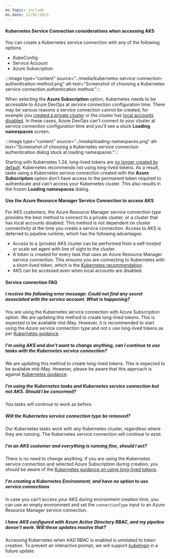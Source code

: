 ```yaml
---
ms.topic: include
ms.date: 12/01/2023
---
```


#### Kubernetes Service Connection considerations when accessing AKS

You can create a Kubernetes service connection with any of the following options.

* KubeConfig
* Service Account
* Azure Subscription

:::image type="content" source="../media/kubernetes-service-connection-authentication-method.png" alt-text="Screenshot of choosing a Kubernetes service connection authentication method.":::

When selecting the **Azure Subscription** option, Kubernetes needs to be accessible to Azure DevOps at service connection configuration time. There may be various reasons a service connection cannot be created, for example you [created a private cluster](/azure/aks/private-clusters) or the cluster has [local accounts disabled](/azure/aks/managed-aad#disable-local-accounts). In these cases, Azure DevOps can't connect to your cluster at service connection configuration time and you'll see a stuck **Loading namespaces** screen.

:::image type="content" source="../media/loading-namespaces.png" alt-text="Screenshot of choosing a Kubernetes service connection authentication dialog stuck at loading namespaces.":::

Starting with Kubernetes 1.24, long-lived tokens are [no longer created by default](https://github.com/kubernetes/kubernetes/blob/master/CHANGELOG/CHANGELOG-1.24.md#urgent-upgrade-notes). Kubernetes recommends not using long-lived tokens. As a result, tasks using a Kubernetes service connection created with the **Azure Subscription** option don't have access to the permanent token required to authenticate and can’t access your Kubernetes cluster. This also results in the frozen **Loading namespaces** dialog.

#### Use the Azure Resource Manager Service Connection to access AKS

For AKS customers, the Azure Resource Manager service connection type provides the best method to connect to a private cluster, or a cluster that has local accounts disabled. This method is not dependent on cluster connectivity at the time you create a service connection. Access to AKS is deferred to pipeline runtime, which has the following advantages:

* Access to a (private) AKS cluster can be performed from a self-hosted or scale set agent with line of sight to the cluster.
* A token is created for every task that uses an Azure Resource Manager service connection. This ensures you are connecting to Kubernetes with a short-lived token, which is the [Kubernetes recommendation](https://kubernetes.io/docs/concepts/configuration/secret/#service-account-token-secrets).
* AKS can be accessed even when local accounts are disabled.

#### Service connection FAQ

##### I receive the following error message: Could not find any secret associated with the service account. What is happening?

You are using the Kubernetes service connection with Azure Subscription option. We are updating this method to create long-lived tokens. This is expected to be available mid-May. However, it is recommended to start using the Azure service connection type and not o use long-lived tokens as per [Kubernetes guidance](https://kubernetes.io/docs/concepts/configuration/secret/#service-account-token-secrets).

##### I'm using AKS and don't want to change anything, can I continue to use tasks with the Kubernetes service connection?

We are updating this method to create long-lived tokens. This is expected to be available mid-May. However, please be aware that this approach is against [Kubernetes guidance](https://kubernetes.io/docs/concepts/configuration/secret/#service-account-token-secrets).

##### I'm using the Kubernetes tasks and Kubernetes service connection but not AKS. Should I be concerned?

You tasks will continue to work as before.

##### Will the Kubernetes service connection type be removed?

Our Kubernetes tasks work with any Kubernetes cluster, regardless where they are running. The Kubernetes service connection will continue to exist.

##### I’m an AKS customer and everything is running fine, should I act?

There is no need to change anything. If you are using the Kubernetes service connection and selected Azure Subscription during creation, you should be aware of the [Kubernetes guidance on using long-lived tokens](https://kubernetes.io/docs/concepts/configuration/secret/#service-account-token-secrets).

##### I'm creating a Kubernetes Environment, and have no option to use service connections

In case you can’t access your AKS during environment creation time, you can use an empty environment and set the `connectionType` input to an Azure Resource Manager service connection.

##### I have AKS configured with Azure Active Directory RBAC, and my pipeline doesn’t work. Will these updates resolve that?

Accessing Kubernetes when AAD RBAC is enabled is unrelated to token creation. To prevent an interactive prompt, we will support [kubelogin](/azure/aks/managed-aad#non-interactive-sign-in-with-kubelogin) in a future update.
